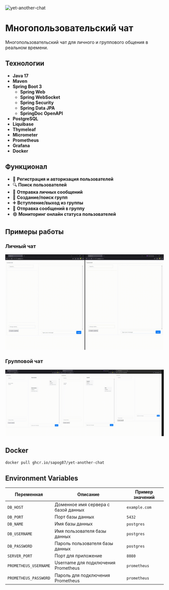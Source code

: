 ![yet-another-chat](https://github.com/Sapog87/yet-another-chat/actions/workflows/yet-another-chat.yml/badge.svg)

# Многопользовательский чат

Многопользовательский чат для личного и группового общения в реальном времени.

## Технологии

- **Java 17**
- **Maven**
- **Spring Boot 3**
  - **Spring Web**
  - **Spring WebSocket**
  - **Spring Security**
  - **Spring Data JPA**
  - **SpringDoc OpenAPI**
- **PostgreSQL**
- **Liquibase**
- **Thymeleaf**
- **Micrometer**
- **Prometheus**
- **Grafana**
- **Docker**

## Функционал

- 🔐 **Регистрация и авторизация пользователей**
- 🔍 **Поиск пользователей**
- 💬 **Отправка личных сообщений**
- 👥 **Создание/поиск групп**
- ➕ **Вступление/выход из группы**
- 📢 **Отправка сообщений в группу**
- 🟢 **Мониторинг онлайн статуса пользователей**

## Примеры работы

### Личный чат

![personal](gif/personal.gif)

### Групповой чат

![group](gif/group.gif)

## Docker

```
docker pull ghcr.io/sapog87/yet-another-chat
```

## Environment Variables

| Переменная            | Описание                            | Пример значений |
|-----------------------|-------------------------------------|-----------------|
| `DB_HOST`             | Доменное имя сервера с базой данных | `example.com`   |
| `DB_PORT`             | Порт базы данных                    | `5432`          |
| `DB_NAME`             | Имя базы данных                     | `postgres`      |
| `DB_USERNAME`         | Имя пользователя базы данных        | `postgres`      |
| `DB_PASSWORD`         | Пароль пользователя базы данных     | `postgres`      |
| `SERVER_PORT`         | Порт для приложение                 | `8080`          |
| `PROMETHEUS_USERNAME` | Username для подключения Prometheus | `prometheus`    |
| `PROMETHEUS_PASSWORD` | Пароль для подключения Prometheus   | `prometheus`    |
